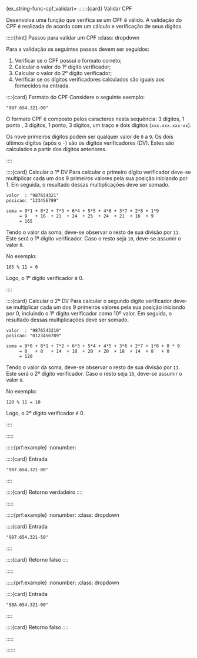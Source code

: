 (ex_string-func-cpf_validar)=
::::::{card} Validar CPF

Desenvolva uma função que verifica se um CPF é válido. A validação do CPF é realizada de acordo com um cálculo e verificação de seus dígitos. 

:::::{hint} Passos para validar um CPF
:class: dropdown

Para a validação os seguintes passos devem ser seguidos:

1. Verificar se o CPF possui o formato correto;
1. Calcular o valor do 1º dígito verificador;
1. Calcular o valor do 2º dígito verificador;
1. Verificar se os dígitos verificadores calculados são iguais aos fornecidos na entrada.


::::{card} Formato do CPF
Considere o seguinte exemplo:
```
"987.654.321-00"
```

O formato CPF é composto pelos caracteres nesta sequência: 3 dígitos, 1 ponto , 3 dígitos, 1 ponto, 3 dígitos, um traço e dois dígitos (`xxx.xxx.xxx-xx`). 

Os nove primeiros dígitos podem ser qualquer valor de `0` a `9`. Os dois últimos dígitos (após o `-`) são os dígitos verificadores (DV). Estes são calculados a partir dos dígitos anteriores.

::::

::::{card} Calcular o 1º DV
Para calcular o primeiro dígito verificador deve-se multiplicar cada um dos 9 primeiros valores pela sua posição iniciando por 1. Em seguida, o resultado dessas multiplicações deve ser somado.

```
valor  : "987654321"
posicao: "123456789"

soma = 9*1 + 8*2 + 7*3 + 6*4 + 5*5 + 4*6 + 3*7 + 2*8 + 1*9 
     = 9   + 16  + 21  + 24  + 25  + 24  + 21  + 16  + 9
     = 165
```

Tendo o valor da soma, deve-se observar o resto de sua divisão por `11`. Este será o 1º dígito verificador. Caso o resto seja `10`, deve-se assumir o valor `0`.

No exemplo:

```
165 % 11 = 0
```

Logo, o 1º dígito verificador é 0.

::::

::::{card} Calcular o 2º DV
Para calcular o segundo dígito verificador deve-se multiplicar cada um dos 9 primeiros valores pela sua posição iniciando por 0, incluindo o 1º dígito verificador como 10º valor. Em seguida, o resultado dessas multiplicações deve ser somado.

```
valor  : "9876543210"
posicao: "0123456789"

soma = 9*0 + 8*1 + 7*2 + 6*3 + 5*4 + 4*5 + 3*6 + 2*7 + 1*8 + 0 * 9
     = 0   + 8   + 14  + 18  + 20  + 20  + 18  + 14  + 8   + 0
     = 120
```

Tendo o valor da soma, deve-se observar o resto de sua divisão por `11`. Este será o 2º dígito verificador. Caso o resto seja `10`, deve-se assumir o valor `0`.

No exemplo:

```
120 % 11 = 10
```

Logo, o 2º dígito verificador é 0.

::::


:::::

:::::{prf:example}
:nonumber:
<!-- :class: dropdown -->

::::{card} Entrada
```
"987.654.321-00"
```
::::

::::{card} Retorno
verdadeiro
::::

:::::

:::::{prf:example}
:nonumber:
:class: dropdown

::::{card} Entrada
```
"987.654.321-50"
```
::::

::::{card} Retorno
falso
::::

:::::

:::::{prf:example}
:nonumber:
:class: dropdown

::::{card} Entrada
```
"98A.654.321-00"
```
::::

::::{card} Retorno
falso
::::

:::::

::::::